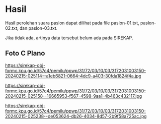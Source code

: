 # Hasil

Hasil perolehan suara paslon dapat dilihat pada file paslon-01.txt, paslon-02.txt, dan paslon-03.txt.

Jika tidak ada, artinya data tersebut belum ada pada SIREKAP.

## Foto C Plano

https://sirekap-obj-formc.kpu.go.id/57c4/pemilu/ppwp/31/72/03/10/03/3172031003150-20240215-025114--a1eb6821-0664-4dc9-a403-30fda1824f4a.jpg

https://sirekap-obj-formc.kpu.go.id/57c4/pemilu/ppwp/31/72/03/10/03/3172031003150-20240215-025158--16665953-f567-4598-9aa1-4b463c432117.jpg

https://sirekap-obj-formc.kpu.go.id/57c4/pemilu/ppwp/31/72/03/10/03/3172031003150-20240215-025238--de053624-db26-4034-8d57-2b9f58a725ac.jpg

